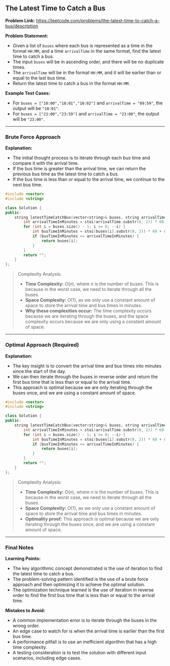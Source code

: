 ## The Latest Time to Catch a Bus
**Problem Link:** https://leetcode.com/problems/the-latest-time-to-catch-a-bus/description

**Problem Statement:**
- Given a list of `buses` where each bus is represented as a time in the format `HH:MM`, and a time `arrivalTime` in the same format, find the latest time to catch a bus.
- The input `buses` will be in ascending order, and there will be no duplicate times.
- The `arrivalTime` will be in the format `HH:MM`, and it will be earlier than or equal to the last bus time.
- Return the latest time to catch a bus in the format `HH:MM`.

**Example Test Cases:**
- For `buses = ["10:00","10:01","10:02"]` and `arrivalTime = "09:59"`, the output will be `"10:01"`.
- For `buses = ["23:00","23:59"]` and `arrivalTime = "23:00"`, the output will be `"23:00"`.

---

### Brute Force Approach
**Explanation:**
- The initial thought process is to iterate through each bus time and compare it with the arrival time.
- If the bus time is greater than the arrival time, we can return the previous bus time as the latest time to catch a bus.
- If the bus time is less than or equal to the arrival time, we continue to the next bus time.

```cpp
#include <vector>
#include <string>

class Solution {
public:
    string latestTimeCatchBus(vector<string>& buses, string arrivalTime) {
        int arrivalTimeInMinutes = stoi(arrivalTime.substr(0, 2)) * 60 + stoi(arrivalTime.substr(3));
        for (int i = buses.size() - 1; i >= 0; --i) {
            int busTimeInMinutes = stoi(buses[i].substr(0, 2)) * 60 + stoi(buses[i].substr(3));
            if (busTimeInMinutes <= arrivalTimeInMinutes) {
                return buses[i];
            }
        }
        return "";
    }
};
```

> Complexity Analysis:
> - **Time Complexity:** $O(n)$, where $n$ is the number of buses. This is because in the worst case, we need to iterate through all the buses.
> - **Space Complexity:** $O(1)$, as we only use a constant amount of space to store the arrival time and bus times in minutes.
> - **Why these complexities occur:** The time complexity occurs because we are iterating through the buses, and the space complexity occurs because we are only using a constant amount of space.

---

### Optimal Approach (Required)
**Explanation:**
- The key insight is to convert the arrival time and bus times into minutes since the start of the day.
- We can then iterate through the buses in reverse order and return the first bus time that is less than or equal to the arrival time.
- This approach is optimal because we are only iterating through the buses once, and we are using a constant amount of space.

```cpp
#include <vector>
#include <string>

class Solution {
public:
    string latestTimeCatchBus(vector<string>& buses, string arrivalTime) {
        int arrivalTimeInMinutes = stoi(arrivalTime.substr(0, 2)) * 60 + stoi(arrivalTime.substr(3));
        for (int i = buses.size() - 1; i >= 0; --i) {
            int busTimeInMinutes = stoi(buses[i].substr(0, 2)) * 60 + stoi(buses[i].substr(3));
            if (busTimeInMinutes <= arrivalTimeInMinutes) {
                return buses[i];
            }
        }
        return "";
    }
};
```

> Complexity Analysis:
> - **Time Complexity:** $O(n)$, where $n$ is the number of buses. This is because in the worst case, we need to iterate through all the buses.
> - **Space Complexity:** $O(1)$, as we only use a constant amount of space to store the arrival time and bus times in minutes.
> - **Optimality proof:** This approach is optimal because we are only iterating through the buses once, and we are using a constant amount of space.

---

### Final Notes
**Learning Points:**
- The key algorithmic concept demonstrated is the use of iteration to find the latest time to catch a bus.
- The problem-solving pattern identified is the use of a brute force approach and then optimizing it to achieve the optimal solution.
- The optimization technique learned is the use of iteration in reverse order to find the first bus time that is less than or equal to the arrival time.

**Mistakes to Avoid:**
- A common implementation error is to iterate through the buses in the wrong order.
- An edge case to watch for is when the arrival time is earlier than the first bus time.
- A performance pitfall is to use an inefficient algorithm that has a high time complexity.
- A testing consideration is to test the solution with different input scenarios, including edge cases.